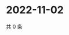 # 2022-11-02

共 0 条

<!-- BEGIN WEIBO -->
<!-- 最后更新时间 Wed Nov 02 2022 00:27:17 GMT+0800 (China Standard Time) -->

<!-- END WEIBO -->
